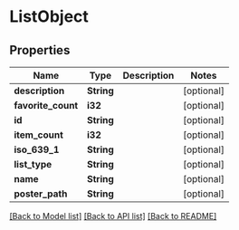 # ListObject

## Properties

Name | Type | Description | Notes
------------ | ------------- | ------------- | -------------
**description** | **String** |  | [optional] 
**favorite_count** | **i32** |  | [optional] 
**id** | **String** |  | [optional] 
**item_count** | **i32** |  | [optional] 
**iso_639_1** | **String** |  | [optional] 
**list_type** | **String** |  | [optional] 
**name** | **String** |  | [optional] 
**poster_path** | **String** |  | [optional]

[[Back to Model list]](../README.md#documentation-for-models) [[Back to API list]](../README.md#documentation-for-api-endpoints) [[Back to README]](../README.md)

